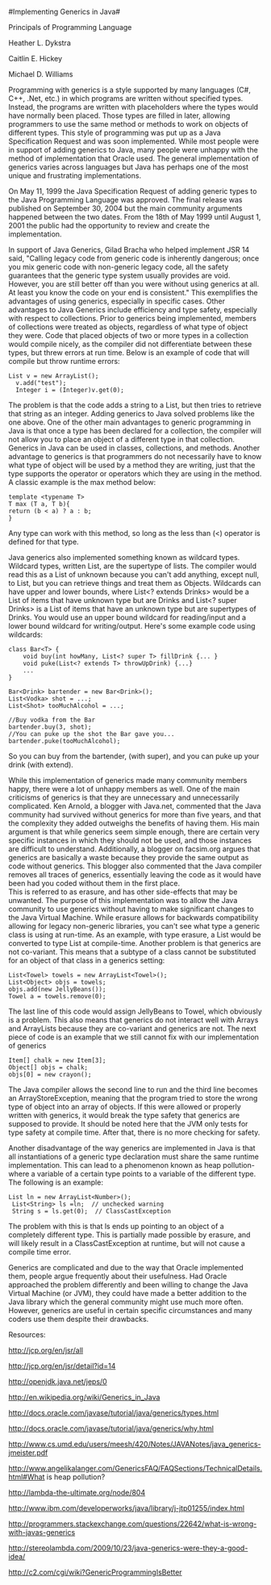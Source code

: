 #Implementing Generics in Java#

Principals of Programming Language

Heather L. Dykstra

Caitlin E. Hickey

Michael D. Williams

Programming with generics is a style supported by many languages (C#, C++, .Net, etc.) in which programs are written without specified types.  Instead, the programs are written with placeholders where the types would have normally been placed.  Those types are filled in later, allowing programmers to use the same method or methods to work on objects of different types. This style of programming was put up as a Java Specification Request and was soon implemented. While most people were in support of adding generics to Java, many people were unhappy with the method of implementation that Oracle used. The general implementation of generics varies across languages but Java has perhaps one of the most unique and frustrating implementations.

On May 11, 1999 the Java Specification Request of adding generic types to the Java Programming Language was approved.  The final release was published on September 30, 2004 but the main community arguments happened between the two dates. From the 18th of May 1999 until August 1, 2001 the public had the opportunity to review and create the implementation. 

In support of Java Generics, Gilad Bracha who helped implement JSR 14 said, "Calling legacy code from generic code is inherently dangerous; once you mix generic code with non-generic legacy code, all the safety guarantees that the generic type system usually provides are void. However, you are still better off than you were without using generics at all. At least you know the code on your end is consistent." This exemplifies the advantages of using generics, especially in specific cases. Other advantages to Java Generics include efficiency and type safety, especially with respect to collections.  Prior to generics being implemented, members of collections were treated as objects, regardless of what type of object they were. Code that placed objects of two or more types in a collection would compile nicely, as the compiler did not differentiate between these types, but threw errors at run time. Below is an example of code that will compile but throw runtime errors: 
    
    List v = new ArrayList();
      v.add("test");
      Integer i = (Integer)v.get(0);

The problem is that the code adds a string to a List, but then tries to retrieve that string as an integer.  Adding generics to Java solved problems like the one above.  One of the other main advantages to generic programming in Java is that once a type has been declared for a collection, the compiler will not allow you to place an object of a different type in that collection.  Generics in Java can be used in classes, collections, and methods.  Another advantage to generics is that programmers do not necessarily have to know what type of object will be used by a method they are writing, just that the type supports the operator or operators which they are using in the method.  A classic example is the max method below:

    template <typename T>
    T max (T a, T b){
    return (b < a) ? a : b;
    } 

Any type can work with this method, so long as the less than (<) operator is defined for that type. 

Java generics also implemented something known as wildcard types. Wildcard types, written List<?>, are the supertype of lists. The compiler would read this as a List of unknown because you can't add anything, except null, to List<?>, but you can retrieve things and treat them as Objects. Wildcards can have upper and lower bounds, where List<? extends Drinks> would be a List of items that have unknown type but are Drinks and List<? super Drinks> is a List of items that have an unknown type but are supertypes of Drinks. You would use an upper bound wildcard for reading/input and a lower bound wildcard for writing/output. Here's some example code using wildcards:

    class Bar<T> {
        void buy(int howMany, List<? super T> fillDrink {... }
        void puke(List<? extends T> throwUpDrink) {...}
        ...
    }

    Bar<Drink> bartender = new Bar<Drink>();
    List<Vodka> shot = ...;
    List<Shot> tooMuchAlcohol = ...;
    
    //Buy vodka from the Bar
    bartender.buy(3, shot);
    //You can puke up the shot the Bar gave you...
    bartender.puke(tooMuchAlcohol);

So you can buy from the bartender, (with super), and you can puke up your drink (with extend). 

While this implementation of generics made many community members happy, there were a lot of unhappy members as well. One of the main criticisms of generics is that they are unnecessary and unnecessarily complicated.  Ken Arnold, a blogger with Java.net, commented that the Java community had survived without generics for more than five years, and that the complexity they added outweighs the benefits of having them.  His main argument is that while generics seem simple enough, there are certain very specific instances in which they should not be used, and those instances are difficult to understand.  Additionally, a blogger on facsim.org argues that generics are basically a waste because they provide the same output as code without generics.  This blogger also commented that the Java compiler removes all traces of generics, essentially leaving the code as it would have been had you coded without them in the first place.  
This is referred to as erasure, and has other side-effects that may be unwanted.  The purpose of this implementation was to allow the Java community to use generics without having to make significant changes to the Java Virtual Machine. While erasure allows for backwards compatibility allowing for legacy non-generic libraries, you can't see what type a generic class is using at run-time. As an example, with type erasure, a List<string> would be converted to type List at compile-time.  Another problem is that generics are not co-variant.  This means that a subtype of a class cannot be substituted for an object of that class in a generics setting:
 

    List<Towel> towels = new ArrayList<Towel>();
    List<Object> objs = towels;
    objs.add(new JellyBeans());
    Towel a = towels.remove(0);

The last line of this code would assign JellyBeans to Towel, which obviously is a problem. This also means that generics do not interact well with Arrays and ArrayLists because they are co-variant and generics are not. 
The next piece of code is an example that we still cannot fix with our implementation of generics 

    Item[] chalk = new Item[3];
    Object[] objs = chalk;
    objs[0] = new crayon();

The Java compiler allows the second line to run and the third line becomes an ArrayStoreException, meaning that the program tried to store the wrong type of object into an array of objects.  If this were allowed or properly written with generics, it would break the type safety that generics are supposed to provide.  It should be noted here that the JVM only tests for type safety at compile time.  After that, there is no more checking for safety.

Another disadvantage of the way generics are implemented in Java is that all instantiations of a generic type declaration must share the same runtime implementation.  This can lead to a phenomenon known as heap pollution- where a variable of a certain type points to a variable of the different type. The following is an example: 

    List ln = new ArrayList<Number>(); 
     List<String> ls =ln;  // unchecked warning 
     String s = ls.get(0);  // ClassCastException

The problem with this is that ls ends up pointing to an object of a completely different type.  This is partially made possible by erasure, and will likely result in a ClassCastException at runtime, but will not cause a compile time error.

Generics are complicated and due to the way that Oracle implemented them, people argue frequently about their usefulness. Had Oracle approached the problem differently and been willing to change the Java Virtual Machine (or JVM), they could have made a better addition to the Java library which the general community might use much more often. However, generics are useful in certain specific circumstances and many coders use them despite their drawbacks.  



Resources:

http://jcp.org/en/jsr/all

http://jcp.org/en/jsr/detail?id=14

http://openjdk.java.net/jeps/0

http://en.wikipedia.org/wiki/Generics_in_Java

http://docs.oracle.com/javase/tutorial/java/generics/types.html

http://docs.oracle.com/javase/tutorial/java/generics/why.html

http://www.cs.umd.edu/users/meesh/420/Notes/JAVANotes/java_generics-jmeister.pdf

http://www.angelikalanger.com/GenericsFAQ/FAQSections/TechnicalDetails.html#What is heap pollution?

http://lambda-the-ultimate.org/node/804

http://www.ibm.com/developerworks/java/library/j-jtp01255/index.html

http://programmers.stackexchange.com/questions/22642/what-is-wrong-with-javas-generics

http://stereolambda.com/2009/10/23/java-generics-were-they-a-good-idea/

http://c2.com/cgi/wiki?GenericProgrammingIsBetter
